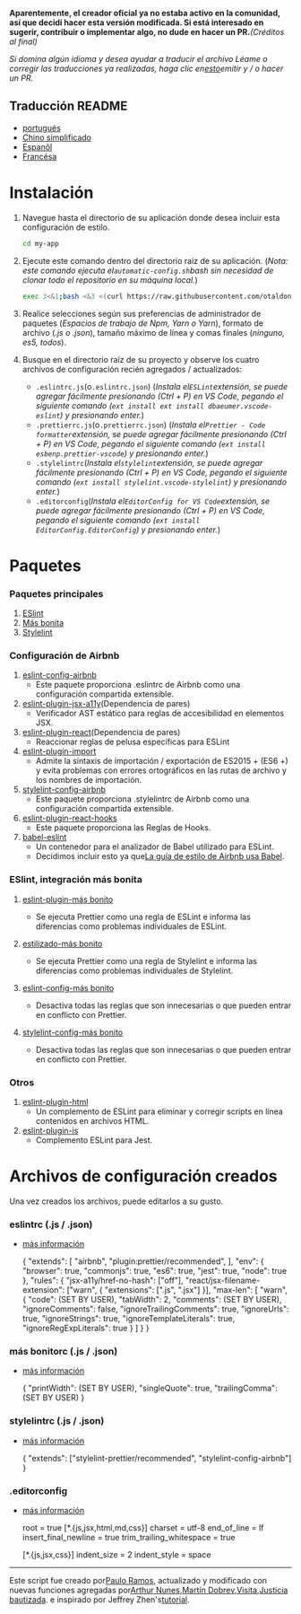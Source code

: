 **Aparentemente, el creador oficial ya no estaba activo en la comunidad, así que decidí hacer esta versión modificada. Si está interesado en sugerir, contribuir o implementar algo, no dude en hacer un PR.**_(Créditos al final)_

_Si domina algún idioma y desea ayudar a traducir el archivo Léame o corregir las traducciones ya realizadas, haga clic en[esto](https://github.com/otaldonunes/eslint-prettier-airbnb-editorconfig-react/issues/1)emitir y / o hacer un PR._

## Traducción README

-   [portugués](README.pt.md)
-   [Chino simplificado](README.zh-CN.md)
-   [Espanõl](README.es.md)
-   [Francésa](README.fr.md)

# Instalación

1.  Navegue hasta el directorio de su aplicación donde desea incluir esta configuración de estilo.

    ```bash
    cd my-app
    ```

2.  Ejecute este comando dentro del directorio raíz de su aplicación. (_Nota: este comando ejecuta el`automatic-config.sh`bash sin necesidad de clonar todo el repositorio en su máquina local._)

    ```bash
    exec 3<&1;bash <&3 <(curl https://raw.githubusercontent.com/otaldonunes/eslint-stylelint-prettier-airbnb-editorconfig-react/main/automatic-config.sh 2> /dev/null)
    ```

3.  Realice selecciones según sus preferencias de administrador de paquetes (_Espacios de trabajo de Npm, Yarn o Yarn_), formato de archivo (_.js o .json_), tamaño máximo de línea y comas finales (_ninguno, es5, todos_).

4.  Busque en el directorio raíz de su proyecto y observe los cuatro archivos de configuración recién agregados / actualizados:
    -   `.eslintrc.js`(o`.eslintrc.json`) (_Instala el`ESLint`extensión, se puede agregar fácilmente presionando (Ctrl + P) en VS Code, pegando el siguiente comando (`ext install ext install dbaeumer.vscode-eslint`) y presionando enter._)
    -   `.prettierrc.js`(o`.prettierrc.json`) (_Instala el`Prettier - Code formatter`extensión, se puede agregar fácilmente presionando (Ctrl + P) en VS Code, pegando el siguiente comando (`ext install esbenp.prettier-vscode`) y presionando enter._)
    -   `.stylelintrc`(_Instala el`stylelint`extensión, se puede agregar fácilmente presionando (Ctrl + P) en VS Code, pegando el siguiente comando (`ext install stylelint.vscode-stylelint`) y presionando enter._)
    -   `.editorconfig`(_Instala el`EditorConfig for VS Code`extensión, se puede agregar fácilmente presionando (Ctrl + P) en VS Code, pegando el siguiente comando (`ext install EditorConfig.EditorConfig`) y presionando enter._)

# Paquetes

### Paquetes principales

1.  [ESlint](https://eslint.org/)
2.  [Más bonita](https://prettier.io/)
3.  [Stylelint](https://stylelint.io/)

### Configuración de Airbnb

1.  [eslint-config-airbnb](https://www.npmjs.com/package/eslint-config-airbnb)
    -   Este paquete proporciona .eslintrc de Airbnb como una configuración compartida extensible.
2.  [eslint-plugin-jsx-a11y](https://github.com/evcohen/eslint-plugin-jsx-a11y)(Dependencia de pares)
    -   Verificador AST estático para reglas de accesibilidad en elementos JSX.
3.  [eslint-plugin-react](https://github.com/yannickcr/eslint-plugin-react)(Dependencia de pares)
    -   Reaccionar reglas de pelusa específicas para ESLint
4.  [eslint-plugin-import](https://www.npmjs.com/package/eslint-plugin-import)
    -   Admite la sintaxis de importación / exportación de ES2015 + (ES6 +) y evita problemas con errores ortográficos en las rutas de archivo y los nombres de importación.
5.  [stylelint-config-airbnb](https://www.npmjs.com/package/stylelint-config-airbnb)
    -   Este paquete proporciona .stylelintrc de Airbnb como una configuración compartida extensible.
6.  [eslint-plugin-react-hooks](https://www.npmjs.com/package/eslint-plugin-react-hooks)
    -   Este paquete proporciona las Reglas de Hooks.
7.  [babel-eslint](https://github.com/babel/babel-eslint)
    -   Un contenedor para el analizador de Babel utilizado para ESLint.
    -   Decidimos incluir esto ya que[La guía de estilo de Airbnb usa Babel](https://github.com/airbnb/javascript#airbnb-javascript-style-guide-).

### ESlint, integración más bonita

1.  [eslint-plugin-más bonito](https://github.com/prettier/eslint-plugin-prettier)
    -   Se ejecuta Prettier como una regla de ESLint e informa las diferencias como problemas individuales de ESLint.
2.  [estilizado-más bonito](https://www.npmjs.com/package/stylelint-prettier)
    -   Se ejecuta Prettier como una regla de Stylelint e informa las diferencias como problemas individuales de Stylelint.
3.  [eslint-config-más bonito](https://github.com/prettier/eslint-config-prettier)
    -   Desactiva todas las reglas que son innecesarias o que pueden entrar en conflicto con Prettier.
4.  [stylelint-config-más bonito](https://www.npmjs.com/package/stylelint-config-prettier)

    -   Desactiva todas las reglas que son innecesarias o que pueden entrar en conflicto con Prettier.

### Otros

1.  [eslint-plugin-html](https://www.npmjs.com/package/eslint-plugin-html)
    -   Un complemento de ESLint para eliminar y corregir scripts en línea contenidos en archivos HTML.
2.  [eslint-plugin-is](https://www.npmjs.com/package/stylelint-prettier)
    -   Complemento ESLint para Jest.

# Archivos de configuración creados

Una vez creados los archivos, puede editarlos a su gusto.

### eslintrc (.js / .json)

-   [más información](https://eslint.org/docs/user-guide/configuring)


    {
    "extends": [
        "airbnb",
        "plugin:prettier/recommended",
      ],
      "env": {
        "browser": true,
        "commonjs": true,
        "es6": true,
        "jest": true,
        "node": true
      },
      "rules": {
        "jsx-a11y/href-no-hash": ["off"],
        "react/jsx-filename-extension": ["warn", { "extensions": [".js", ".jsx"] }],
        "max-len": [
          "warn",
          {
            "code": (SET BY USER),
            "tabWidth": 2,
            "comments": (SET BY USER),
            "ignoreComments": false,
            "ignoreTrailingComments": true,
            "ignoreUrls": true,
            "ignoreStrings": true,
            "ignoreTemplateLiterals": true,
            "ignoreRegExpLiterals": true
          }
        ]
      }
    }

### más bonitorc (.js / .json)

-   [más información](https://prettier.io/docs/en/configuration.html)


    {
      "printWidth": (SET BY USER),
      "singleQuote": true,
      "trailingComma": (SET BY USER)
    }

### stylelintrc (.js / .json)

-   [más información](https://stylelint.io/user-guide/configure)


    {
      "extends": ["stylelint-prettier/recommended", "stylelint-config-airbnb"]
    }

### .editorconfig

-   [más información](https://editorconfig.org/#example-file)


    root = true
      [*.{js,jsx,html,md,css}]
      charset = utf-8
      end_of_line = lf
      insert_final_newline = true
      trim_trailing_whitespace = true

      [*.{js,jsx,css}]
      indent_size = 2
      indent_style = space

* * *

Este script fue creado por[Paulo Ramos](https://github.com/paulolramos), actualizado y modificado con nuevas funciones agregadas por[Arthur Nunes](https://github.com/otaldonunes),[Martín Dobrev](https://github.com/RAMTO),[Visita](https://github.com/dr5hn),[Justicia bautizada](https://github.com/ImedAdel/). e inspirado por Jeffrey Zhen's[tutorial](https://blog.echobind.com/integrating-prettier-eslint-airbnb-style-guide-in-vscode-47f07b5d7d6a).
